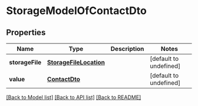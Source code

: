 
# StorageModelOfContactDto

## Properties
Name | Type | Description | Notes
------------ | ------------- | ------------- | -------------
**storageFile** | [**StorageFileLocation**](StorageFileLocation.md) |  | [default to undefined]
**value** | [**ContactDto**](ContactDto.md) |  | [default to undefined]



[[Back to Model list]](README.md#documentation-for-models) [[Back to API list]](README.md#documentation-for-api-endpoints) [[Back to README]](README.md)

